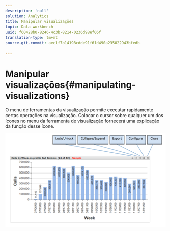 ```yaml
---
description: 'null'
solution: Analytics
title: Manipular visualizações
topic: Data workbench
uuid: f60428b0-8246-4c3b-8214-0236d98ef06f
translation-type: tm+mt
source-git-commit: aec1f7b14198cdde91f61d490a235022943bfedb

---
```



# Manipular visualizações{#manipulating-visualizations}

O menu de ferramentas da visualização permite executar rapidamente certas operações na visualização. Colocar o cursor sobre qualquer um dos ícones no menu da ferramenta de visualização fornecerá uma explicação da função desse ícone.

![](assets/manipulate_visual.png)

